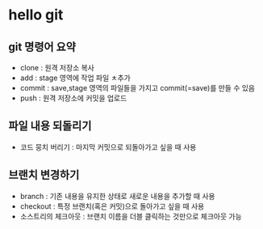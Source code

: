 # hello git

## git 명령어 요약

- clone : 원격 저장소 복사
- add : stage 영역에 작업 파일 ㅊ추가
- commit : save,stage 영역의 파일들을 가지고 commit(=save)를 만들 수 있음
- push : 원격 저장소에 커밋을 업로드

## 파일 내용 되돌리기
- 코드 뭉치 버리기 : 마지막 커밋으로 되돌아가고 싶을 때 사용

## 브랜치 변경하기
- branch : 기존 내용을 유지한 상태로 새로운 내용을 추가할 때 사용
- checkout : 특정 브랜치(혹은 커밋)으로 돌아가고 싶을 때 사용
- 소스트리의 체크아웃 : 브랜치 이름을 더블 클릭하는 것만으로 체크아웃 가능
